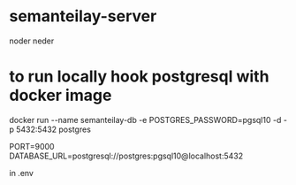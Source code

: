 # semanteilay-server

noder neder

# to run locally hook postgresql with docker image

docker run --name semanteilay-db -e POSTGRES_PASSWORD=pgsql10 -d -p 5432:5432 postgres

PORT=9000
DATABASE_URL=postgresql://postgres:pgsql10@localhost:5432

in .env 

